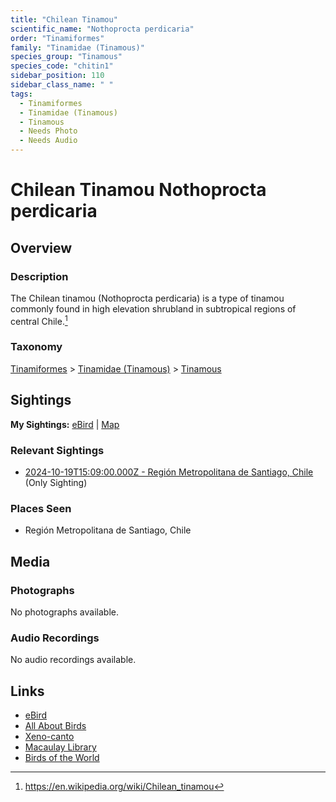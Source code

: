 ```yaml
---
title: "Chilean Tinamou"
scientific_name: "Nothoprocta perdicaria"
order: "Tinamiformes"
family: "Tinamidae (Tinamous)"
species_group: "Tinamous"
species_code: "chitin1"
sidebar_position: 110
sidebar_class_name: " "
tags: 
  - Tinamiformes
  - Tinamidae (Tinamous)
  - Tinamous
  - Needs Photo
  - Needs Audio
---
```


# Chilean Tinamou <span className='sci_name'>Nothoprocta perdicaria</span>

## Overview

### Description
The Chilean tinamou (Nothoprocta perdicaria) is a type of tinamou commonly found in high elevation shrubland in subtropical regions of central Chile.[^1]

[^1]: https://en.wikipedia.org/wiki/Chilean_tinamou

### Taxonomy
[Tinamiformes](/tags/tinamiformes) > [Tinamidae (Tinamous)](/tags/tinamidae-tinamous) > [Tinamous](/tags/tinamous)


## Sightings

**My Sightings:** [eBird](https://ebird.org/lifelist?r=world&time=life&spp=chitin1) | [Map](/map?species_code=chitin1)

### Relevant Sightings

* [2024-10-19T15:09:00.000Z - Región Metropolitana de Santiago, Chile](https://ebird.org/checklist/S199748080) (Only Sighting)

### Places Seen

* Región Metropolitana de Santiago, Chile



## Media
### Photographs
No photographs available.

### Audio Recordings
No audio recordings available.

## Links
* [eBird](https://ebird.org/species/chitin1) 
* [All About Birds](https://www.allaboutbirds.org/guide/chitin1) 
* [Xeno-canto](https://www.xeno-canto.org/species/nothoprocta-perdicaria) 
* [Macaulay Library](https://search.macaulaylibrary.org/catalog?taxonCode=chitin1&sort=rating_rank_desc)
* [Birds of the World](https://birdsoftheworld.org/bow/species/chitin1)
